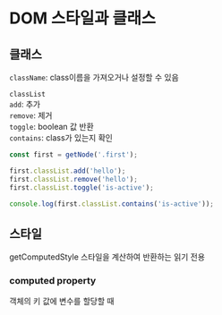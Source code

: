 # DOM 스타일과 클래스

## 클래스
`className`: class이름을 가져오거나 설정할 수 있음

`classList`   
`add`: 추가   
`remove`: 제거   
`toggle`: boolean 값 반환   
`contains`: class가 있는지 확인

```js
const first = getNode('.first');

first.classList.add('hello');
first.classList.remove('hello');
first.classList.toggle('is-active');

console.log(first.classList.contains('is-active'));

```


## 스타일
getComputedStyle 스타일을 계산하여 반환하는 읽기 전용

### computed property
객체의 키 값에 변수를 할당할 때